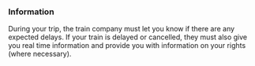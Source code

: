 ###  Information

During your trip, the train company must let you know if there are any
expected delays. If your train is delayed or cancelled, they must also give
you real time information and provide you with information on your rights
(where necessary).
